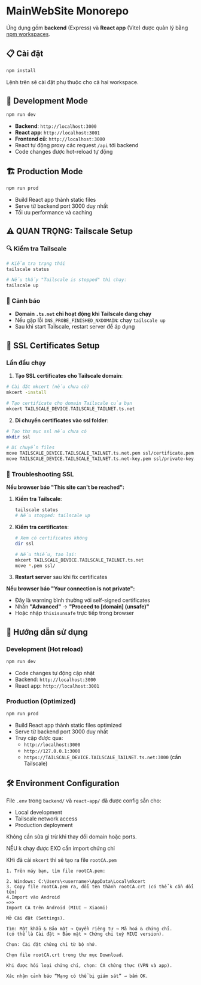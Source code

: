 # MainWebSite Monorepo

Ứng dụng gồm **backend** (Express) và **React app** (Vite) được quản lý bằng [npm workspaces](https://docs.npmjs.com/cli/v8/using-npm/workspaces).

## 📋 Cài đặt

```bash
npm install
```

Lệnh trên sẽ cài đặt phụ thuộc cho cả hai workspace.

## 🚀 Development Mode

```bash
npm run dev
```

- **Backend**: `http://localhost:3000`
- **React app**: `http://localhost:3001`
- **Frontend cũ**: `http://localhost:3000`
- React tự động proxy các request `/api` tới backend
- Code changes được hot-reload tự động

## 🏗️ Production Mode

```bash
npm run prod
```

- Build React app thành static files
- Serve từ backend port 3000 duy nhất
- Tối ưu performance và caching

## ⚠️ QUAN TRỌNG: Tailscale Setup

### 🔍 Kiểm tra Tailscale

```bash
# Kiểm tra trạng thái
tailscale status

# Nếu thấy "Tailscale is stopped" thì chạy:
tailscale up
```

### 🚨 Cảnh báo

- **Domain `.ts.net` chỉ hoạt động khi Tailscale đang chạy**
- Nếu gặp lỗi `DNS_PROBE_FINISHED_NXDOMAIN`: chạy `tailscale up`
- Sau khi start Tailscale, restart server để áp dụng


## 🔐 SSL Certificates Setup

### Lần đầu chạy

1. **Tạo SSL certificates cho Tailscale domain**:

```bash
# Cài đặt mkcert (nếu chưa có)
mkcert -install

# Tạo certificate cho domain Tailscale của bạn
mkcert TAILSCALE_DEVICE.TAILSCALE_TAILNET.ts.net
```

2. **Di chuyển certificates vào ssl folder**:

```bash
# Tạo thư mục ssl nếu chưa có
mkdir ssl

# Di chuyển files
move TAILSCALE_DEVICE.TAILSCALE_TAILNET.ts.net.pem ssl/certificate.pem
move TAILSCALE_DEVICE.TAILSCALE_TAILNET.ts.net-key.pem ssl/private-key.pem
```

### 🔧 Troubleshooting SSL

**Nếu browser báo "This site can't be reached":**

1. **Kiểm tra Tailscale**:
   ```bash
   tailscale status
   # Nếu stopped: tailscale up
   ```

2. **Kiểm tra certificates**:
   ```bash
   # Xem có certificates không
   dir ssl
   
   # Nếu thiếu, tạo lại:
   mkcert TAILSCALE_DEVICE.TAILSCALE_TAILNET.ts.net
   move *.pem ssl/
   ```

3. **Restart server** sau khi fix certificates

**Nếu browser báo "Your connection is not private":**
- Đây là warning bình thường với self-signed certificates
- Nhấn **"Advanced"** → **"Proceed to [domain] (unsafe)"**
- Hoặc nhập `thisisunsafe` trực tiếp trong browser

## 📖 Hướng dẫn sử dụng

### Development (Hot reload)

```bash
npm run dev
```

- Code changes tự động cập nhật
- Backend: `http://localhost:3000`
- React app: `http://localhost:3001`

### Production (Optimized)

```bash
npm run prod
```

- Build React app thành static files optimized
- Serve từ backend port 3000 duy nhất
- Truy cập được qua:
  - `http://localhost:3000`
  - `http://127.0.0.1:3000`
  - `https://TAILSCALE_DEVICE.TAILSCALE_TAILNET.ts.net:3000` (cần Tailscale)

## 🛠️ Environment Configuration

File `.env` trong `backend/` và `react-app/` đã được config sẵn cho:
- Local development
- Tailscale network access
- Production deployment

Không cần sửa gì trừ khi thay đổi domain hoặc ports.

NẾU k chạy được EXO cần import chứng chỉ

KHi đã cài `mkcert` thì sẽ tạo ra file  `rootCA.pem` 

```
1. Trên máy bạn, tìm file rootCA.pem:

2. Windows: C:\Users\<username>\AppData\Local\mkcert
3. Copy file rootCA.pem ra, đổi tên thành rootCA.crt (có thể k cần đổi tên)
4.Import vào Android
=>>
Import CA trên Android (MIUI – Xiaomi)

Mở Cài đặt (Settings).

Tìm: Mật khẩu & Bảo mật → Quyền riêng tư → Mã hoá & chứng chỉ.
(có thể là Cài đặt > Bảo mật > Chứng chỉ tuỳ MIUI version).

Chọn: Cài đặt chứng chỉ từ bộ nhớ.

Chọn file rootCA.crt trong thư mục Download.

Khi được hỏi loại chứng chỉ, chọn: CA chứng thực (VPN và app).

Xác nhận cảnh báo “Mạng có thể bị giám sát” → bấm OK.
```